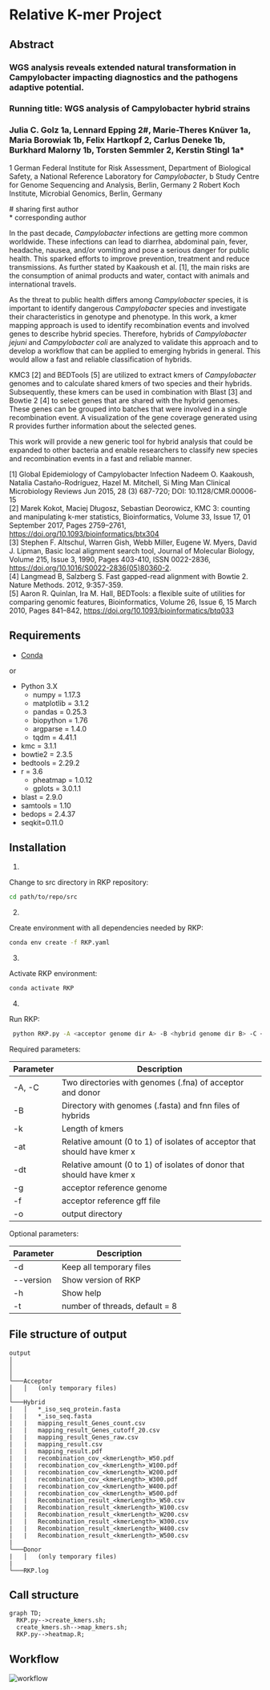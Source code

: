 # Relative K-mer Project

## Abstract

### WGS analysis reveals extended natural transformation in Campylobacter impacting diagnostics and the pathogens adaptive potential. 
### Running title: WGS analysis of Campylobacter hybrid strains

### Julia C. Golz 1a, Lennard Epping 2#, Marie-Theres Knüver 1a, Maria Borowiak 1b, Felix Hartkopf 2, Carlus Deneke 1b, Burkhard Malorny 1b, Torsten Semmler 2, Kerstin Stingl 1a*

1 German Federal Institute for Risk Assessment, Department of Biological Safety, a National Reference Laboratory for *Campylobacter*, b Study Centre for Genome Sequencing and Analysis, Berlin, Germany
2 Robert Koch Institute, Microbial Genomics, Berlin, Germany  

\# sharing first author  
\* corresponding author

In the past decade, *Campylobacter* infections are getting more common worldwide. These infections can lead to diarrhea, abdominal pain, fever, headache, nausea, and/or vomiting and pose a serious danger for public health.  This sparked efforts to improve prevention, treatment and reduce transmissions. As further stated by Kaakoush et al. [1], the main risks are the consumption of animal products and water, contact with animals and international travels. 

As the threat to public health differs among *Campylobacter* species, it is important to identify dangerous *Campylobacter* species and investigate their characteristics in genotype and phenotype. In this work, a kmer mapping approach is used to identify recombination events and involved genes to describe hybrid species. Therefore, hybrids of *Campylobacter jejuni* and *Campylobacter coli* are analyzed to validate this approach and to develop a workflow that can be applied to emerging hybrids in general. This would allow a fast and reliable classification of hybrids. 

KMC3 [2] and BEDTools [5] are utilized to extract kmers of *Campylobacter* genomes and to calculate shared kmers of two species and their hybrids. Subsequently, these kmers can be used in combination with Blast [3] and Bowtie 2 [4] to select genes that are shared with the hybrid genomes. These genes can be grouped into batches that were involved in a single recombination event. A visualization of the gene coverage generated using R provides further information about the selected genes. 

This work will provide a new generic tool for hybrid analysis that could be expanded to other bacteria and enable researchers to classify new species and recombination events in a fast and reliable manner.


[1] Global Epidemiology of Campylobacter Infection
Nadeem O. Kaakoush, Natalia Castaño-Rodríguez, Hazel M. Mitchell, Si Ming Man
Clinical Microbiology Reviews Jun 2015, 28 (3) 687-720; DOI: 10.1128/CMR.00006-15  
[2] Marek Kokot, Maciej Długosz, Sebastian Deorowicz, KMC 3: counting and manipulating k-mer statistics, Bioinformatics, Volume 33, Issue 17, 01 September 2017, Pages 2759–2761, https://doi.org/10.1093/bioinformatics/btx304  
[3] Stephen F. Altschul, Warren Gish, Webb Miller, Eugene W. Myers, David J. Lipman,
Basic local alignment search tool, Journal of Molecular Biology, Volume 215, Issue 3, 1990, Pages 403-410, ISSN 0022-2836, https://doi.org/10.1016/S0022-2836(05)80360-2.  
[4] Langmead B, Salzberg S. Fast gapped-read alignment with Bowtie 2. Nature Methods. 2012, 9:357-359.  
[5] Aaron R. Quinlan, Ira M. Hall, BEDTools: a flexible suite of utilities for comparing genomic features, Bioinformatics, Volume 26, Issue 6, 15 March 2010, Pages 841–842, https://doi.org/10.1093/bioinformatics/btq033

## Requirements

+ [Conda](https://docs.conda.io/en/latest/)

or 

+ Python 3.X
  + numpy = 1.17.3
  + matplotlib = 3.1.2
  + pandas = 0.25.3
  + biopython = 1.76
  + argparse = 1.4.0
  + tqdm = 4.41.1
+ kmc = 3.1.1
+ bowtie2 = 2.3.5
+ bedtools = 2.29.2
+ r = 3.6
  + pheatmap = 1.0.12
  + gplots = 3.0.1.1
+ blast = 2.9.0
+ samtools = 1.10
+ bedops = 2.4.37
+ seqkit=0.11.0


## Installation



1.

Change to src directory in RKP repository:
```bash
cd path/to/repo/src
```
2.

Create environment with all dependencies needed by RKP:
```bash
conda env create -f RKP.yaml
```

3. 

Activate RKP environment:
```bash
conda activate RKP
```

4.

Run RKP:
```bash
 python RKP.py -A <acceptor genome dir A> -B <hybrid genome dir B> -C <donor genome dir C> -k  <kmerlength> -a <acceptor treshold> -c <donor threshold> -g <acceptor reference genome fasta> -f <acceptor refernecs genome gff> -o <output directory>
```


Required parameters: 

|  Parameter | Description  |  
|------------|--------------|
| -A, -C     | Two directories with genomes (.fna) of acceptor and donor | 
| -B         | Directory with genomes (.fasta) and fnn files of hybrids | 
|  -k        |  Length of kmers | 
|  -at        |  Relative amount (0 to 1) of isolates of acceptor that should have kmer x| 
|  -dt        |  Relative amount (0 to 1) of isolates of donor that should have kmer x| 
|  -g        |  acceptor reference genome | 
|  -f        |  acceptor reference gff file | 
|  -o        |  output directory| 


Optional parameters: 


|  Parameter | Description  |  
|------------|--------------|
| -d         | Keep all temporary files | 
|  --version |  Show version of RKP | 
|  -h        |  Show help | 
|  -t        |  number of threads, default = 8| 

## File structure of output
```
output
│
│  
│
└───Acceptor
│   │   (only temporary files)
│   
└───Hybrid
|   │   *_iso_seq_protein.fasta
|   |   *_iso_seq.fasta
|   |   mapping_result_Genes_count.csv
|   |   mapping_result_Genes_cutoff_20.csv
|   |   mapping_result_Genes_raw.csv
|   |   mapping_result.csv
|   |   mapping_result.pdf
|   |   recombination_cov_<kmerLength>_W50.pdf
|   |   recombination_cov_<kmerLength>_W100.pdf
|   |   recombination_cov_<kmerLength>_W200.pdf
|   |   recombination_cov_<kmerLength>_W300.pdf
|   |   recombination_cov_<kmerLength>_W400.pdf
|   |   recombination_cov_<kmerLength>_W500.pdf
|   |   Recombination_result_<kmerLength>_W50.csv
|   |   Recombination_result_<kmerLength>_W100.csv
|   |   Recombination_result_<kmerLength>_W200.csv
|   |   Recombination_result_<kmerLength>_W300.csv
|   |   Recombination_result_<kmerLength>_W400.csv
|   |   Recombination_result_<kmerLength>_W500.csv
|
└───Donor
|   │   (only temporary files)
|
└───RKP.log
``` 

## Call structure

```mermaid
graph TD;
  RKP.py-->create_kmers.sh;
  create_kmers.sh-->map_kmers.sh;
  RKP.py-->heatmap.R;
```

## Workflow

![workflow](workflow.png "Workflow")